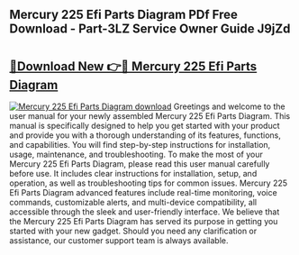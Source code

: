 ## Mercury 225 Efi Parts Diagram PDf Free Download - Part-3LZ Service Owner Guide J9jZd

# <h2><a href="http://dfllhk.blite.top/?on=Mercury+225+Efi+Parts+Diagram">🔗Download New 👉🔴 Mercury 225 Efi Parts Diagram</a></h2>

[![Mercury 225 Efi Parts Diagram download](https://i.imgur.com/lujVjoI.png)](http://dfllhk.blite.top/?on=Mercury+225+Efi+Parts+Diagram)
Greetings and welcome to the user manual for your newly assembled Mercury 225 Efi Parts Diagram. This manual is specifically designed to help you get started with your product and provide you with a thorough understanding of its features, functions, and capabilities. You will find step-by-step instructions for installation, usage, maintenance, and troubleshooting. To make the most of your Mercury 225 Efi Parts Diagram, please read this user manual carefully before use. It includes clear instructions for installation, setup, and operation, as well as troubleshooting tips for common issues. Mercury 225 Efi Parts Diagram advanced features include real-time monitoring, voice commands, customizable alerts, and multi-device compatibility, all accessible through the sleek and user-friendly interface. We believe that the Mercury 225 Efi Parts Diagram has served its purpose in getting you started with your new gadget. Should you need any clarification or assistance, our customer support team is always available.
